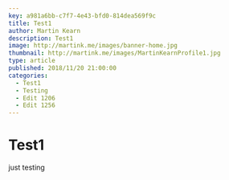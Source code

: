 ```yaml
---
key: a981a6bb-c7f7-4e43-bfd0-814dea569f9c
title: Test1
author: Martin Kearn
description: Test1
image: http://martink.me/images/banner-home.jpg
thumbnail: http://martink.me/images/MartinKearnProfile1.jpg
type: article
published: 2018/11/20 21:00:00
categories: 
  - Test1
  - Testing
  - Edit 1206
  - Edit 1256
---
```

# Test1
just testing
